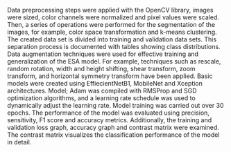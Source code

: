 Data preprocessing steps were applied with the OpenCV library, images were sized, color channels were normalized and pixel values ​​were scaled. Then, a series of operations were performed for the segmentation of the images, for example, color space transformation and k-means clustering.
The created data set is divided into training and validation data sets. This separation process is documented with tables showing class distributions. Data augmentation techniques were used for effective training and generalization of the ESA model. For example, techniques such as rescale, random rotation, width and height shifting, shear transform, zoom transform, and horizontal symmetry transform have been applied.
Basic models were created using EffiecientNetB1, MobileNet and Xception architectures. Model; Adam was compiled with RMSProp and SGD optimization algorithms, and a learning rate schedule was used to dynamically adjust the learning rate. Model training was carried out over 30 epochs.
The performance of the model was evaluated using precision, sensitivity, F1 score and accuracy metrics. Additionally, the training and validation loss graph, accuracy graph and contrast matrix were examined. The contrast matrix visualizes the classification performance of the model in detail.
